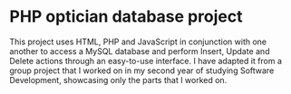 # PHP optician database project
This project uses HTML, PHP and JavaScript in conjunction with one another to access a MySQL database and perform Insert, Update and Delete actions through an easy-to-use interface. I have adapted it from a group project that I worked on in my second year of studying Software Development, showcasing only the parts that I worked on.

